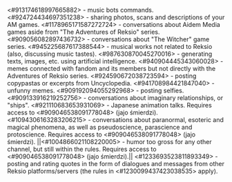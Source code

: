<#913174618997665882> - music bots commands.
<#924724434697351238> - sharing photos, scans and descriptions of your AM games.
<#1178965171587272724> - conversations about Aidem Media games aside from "The Adventures of Reksio" series.
<#909056082897436732> - conversations about "The Witcher" game series. 
<#945225687617388544> - musical works not related to Reksio (also, discussing music tastes).
<#987630870045270016> - generating texts, images, etc. using artificial intelligence.
<#940904445343060028> - memes connected with fandom and its members but not directly with the Adventures of Reksio series.
<#924590672038723594> - posting copypastas or excerpts from Uncyclopedia.
<#941708984421847040> - unfunny memes.
<#909192094055292968> - posting selfies.
<#909133916219252756> - conversations about imaginary relationships, or "ships".
<#921110683653931069> - Japanese animation talks. Requires access to <#909046538091778048> (jajo śmierdzi).
<#1094306163283206215> - conversations about paranormal, esoteric and magical phenomena, as well as pseudoscience, parascience and protoscience. Requires access to <#909046538091778048> (jajo śmierdzi).
||<#1004866021108220005> - humor too gross for any other channel, but still within the rules. Requires access to <#909046538091778048> (jajo śmierdzi).||
<#1233693523811893349> - posting and rating quotes in the form of dialogues and messages from other Reksio platforms/servers (the rules in <#1230099437423038535> apply).